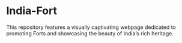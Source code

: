 # India-Fort
This repository features a visually captivating webpage dedicated to promoting Forts and showcasing the beauty of India’s rich heritage.
